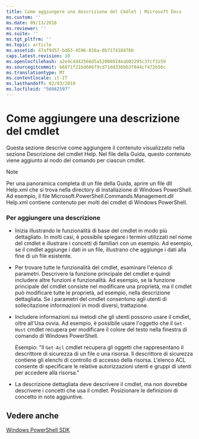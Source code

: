 ```yaml
---
title: Come aggiungere una descrizione del Cmdlet | Microsoft Docs
ms.custom: ''
ms.date: 09/13/2016
ms.reviewer: ''
ms.suite: ''
ms.tgt_pltfrm: ''
ms.topic: article
ms.assetid: 47af9d57-bd63-4596-816a-0b717418476b
caps.latest.revision: 10
ms.openlocfilehash: a2e4c4d42566d5a52006924eab02295c37cf3159
ms.sourcegitcommit: b6871f21bd666f9cd71dd336bb3f844cf472b56c
ms.translationtype: MT
ms.contentlocale: it-IT
ms.lasthandoff: 02/03/2019
ms.locfileid: "56862597"
---
```

# <a name="how-to-add-a-cmdlet-description"></a>Come aggiungere una descrizione del cmdlet

Questa sezione descrive come aggiungere il contenuto visualizzato nella sezione Descrizione del cmdlet Help. Nel file della Guida, questo contenuto viene aggiunto al nodo del comando per ciascun cmdlet.

> [!NOTE]
> Per una panoramica completa di un file della Guida, aprire un file dll Help.xml che si trova nella directory di installazione di Windows PowerShell. Ad esempio, il file Microsoft.PowerShell.Commands.Management.dll Help.xml contiene contenuto per molti dei cmdlet di Windows PowerShell.

### <a name="to-add-a-description"></a>Per aggiungere una descrizione

- Inizia illustrando le funzionalità di base del cmdlet in modo più dettagliato. In molti casi, è possibile spiegare i termini utilizzati nel nome del cmdlet e illustrare i concetti di familiari con un esempio. Ad esempio, se il cmdlet aggiunge i dati in un file, illustrano che aggiunge i dati alla fine di un file esistente.

- Per trovare tutte le funzionalità del cmdlet, esaminare l'elenco di parametri. Descrivere la funzione principale del cmdlet e quindi includere altre funzioni e funzionalità. Ad esempio, se la funzione principale del cmdlet consiste nel modificare una proprietà, ma il cmdlet può modificare tutte le proprietà, ad esempio, nella descrizione dettagliata. Se i parametri del cmdlet consentono agli utenti di sollecitazione informazioni in modi diversi, trattazione.

- Includere informazioni sui metodi che gli utenti possono usare il cmdlet, oltre all'Usa ovvia. Ad esempio, è possibile usare l'oggetto che il `Get-Host` cmdlet recupera per modificare il colore del testo nella finestra di comando di Windows PowerShell.

  Esempio:  "Il `Get-Acl` cmdlet recupera gli oggetti che rappresentano il descrittore di sicurezza di un file o una risorsa. Il descrittore di sicurezza contiene gli elenchi di controllo di accesso della risorsa. L'elenco ACL consente di specificare le relative autorizzazioni utenti e gruppi di utenti per accedere alla risorsa."

- La descrizione dettagliata deve descrivere il cmdlet, ma non dovrebbe descrivere i concetti che usa il cmdlet. Posizionare le definizioni di concetto in note aggiuntive.

## <a name="see-also"></a>Vedere anche

[Windows PowerShell SDK](../windows-powershell-reference.md)

